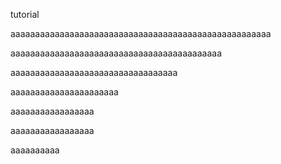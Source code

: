  tutorial

 aaaaaaaaaaaaaaaaaaaaaaaaaaaaaaaaaaaaaaaaaaaaaaaaaaaaa

 aaaaaaaaaaaaaaaaaaaaaaaaaaaaaaaaaaaaaaaaaaa

 aaaaaaaaaaaaaaaaaaaaaaaaaaaaaaaaaa

 aaaaaaaaaaaaaaaaaaaaaa

 aaaaaaaaaaaaaaaaa

 aaaaaaaaaaaaaaaaa

 aaaaaaaaaa
